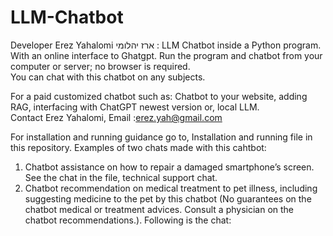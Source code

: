 # LLM-Chatbot 
Developer Erez Yahalomi ארז  יהלומי : LLM Chatbot inside a Python program. With an online interface to Ghatgpt.
Run the program and chatbot from your computer or server; no browser is required.   
You can chat with this chatbot on any subjects.  

For a paid customized chatbot such as: Chatbot to  your website, adding RAG, interfacing with ChatGPT newest version or, local LLM.   
Contact Erez Yahalomi, Email :erez.yah@gmail.com  


For installation and running guidance go to, Installation and running file in this repository.
Examples of two chats made with this cahtbot:
1. Chatbot assistance on how to repair a damaged smartphone’s screen. See the chat in the file, technical support chat.
2. Chatbot recommendation on medical treatment to pet illness, including suggesting medicine to the pet by this chatbot
 (No guarantees on the chatbot medical or treatment advices. Consult a physician on the chatbot recommendations.). Following is the chat:

